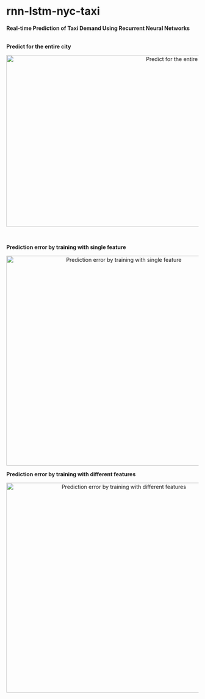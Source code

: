 # rnn-lstm-nyc-taxi
<b>Real-time Prediction of Taxi Demand Using Recurrent Neural Networks</b>

<br />
<b>Predict for the entire city</b>
<p align="center">
  <img src="https://github.com/junxu1226/rnn-lstm-nyc-taxi/blob/master/figures/output.gif" width="880" height="450" title="Predict for the entire city" />
</p>

<br />

<b>Prediction error by training with single feature</b>
<p align="center">
  <img src="https://github.com/junxu1226/rnn-lstm-nyc-taxi/blob/master/figures/single_impacting_factors.png" width="600" height="550" title="Prediction error by training with single feature" />
</p>

<b>Prediction error by training with different features</b>
<p align="center">
  <img src="https://github.com/junxu1226/rnn-lstm-nyc-taxi/blob/master/figures/impacting_factors.png" width="600" height="550" title="Prediction error by training with different features" />
</p>

